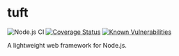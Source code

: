 # tuft

![Node.js CI](https://github.com/tuftjs/tuft/workflows/Node.js%20CI/badge.svg)
[![Coverage Status](https://coveralls.io/repos/github/tuftjs/tuft/badge.svg)](https://coveralls.io/github/tuftjs/tuft)
[![Known Vulnerabilities](https://snyk.io/test/github/tuftjs/tuft/badge.svg?targetFile=package.json)](https://snyk.io/test/github/tuftjs/tuft?targetFile=package.json)

A lightweight web framework for Node.js.
